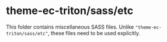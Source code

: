 # theme-ec-triton/sass/etc

This folder contains miscellaneous SASS files. Unlike `"theme-ec-triton/sass/etc"`, these files
need to be used explicitly.
